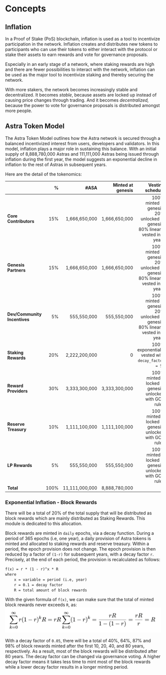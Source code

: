 <!--
order: 1
-->

# Concepts

## Inflation

In a Proof of Stake (PoS) blockchain, inflation is used as a tool to incentivize
participation in the network. Inflation creates and distributes new tokens to
participants who can use their tokens to either interact with the protocol or
stake their assets to earn rewards and vote for governance proposals.

Especially in an early stage of a network, where staking rewards are high and
there are fewer possibilities to interact with the network, inflation can be
used as the major tool to incentivize staking and thereby securing the network.

With more stakers, the network becomes increasingly stable and decentralized. It
becomes *stable*, because assets are locked up instead of causing price changes
through trading. And it becomes *decentralized,* because the power to vote for
governance proposals is distributed amongst more people.

## Astra Token Model

The Astra Token Model outlines how the Astra network is secured through a
balanced incentivized interest from users, developers and validators. In this
model, inflation plays a major role in sustaining this balance. With an initial
supply of 8,888,780,000 Astras and 111,111,000 Astras being issued through inflation
during the first year, the model suggests an exponential decline in inflation to
the rest of Astras in subsequent years.

Here are the detail of the tokenomics:

|                              |    % |           #ASA | Minted at genesis |                                                                Vesting schedule |
|:-----------------------------|-----:|---------------:|------------------:|--------------------------------------------------------------------------------:|
| **Core Contributors**        |  15% |  1,666,650,000 |     1,666,650,000 | 100% minted at genesis: 20% unlocked at genesis, 80% linearly vested in 8 years |
| **Genesis Partners**         |  15% |  1,666,650,000 |     1,666,650,000 | 100% minted at genesis: 20% unlocked at genesis, 80% linearly vested in 8 years |
| **Dev/Community Incentives** |   5% |    555,550,000 |       555,550,000 | 100% minted at genesis: 20% unlocked at genesis, 80% linearly vested in 8 years |
| **Staking Rewards**          |  20% |  2,222,200,000 |                 0 |                              100% exponentially vested with `decay_factor = 5%` |
| **Reward Providers**         |  30% |  3,333,300,000 |     3,333,300,000 |                        100% minted & locked at genesis, unlocked with GOV rules |
| **Reserve Treasury**         |  10% |  1,111,100,000 |     1,111,100,000 |                        100% minted & locked at genesis, unlocked with GOV rules |
| **LP Rewards**               |   5% |    555,550,000 |       555,550,000 |                        100% minted & locked at genesis, unlocked with GOV rules |
| **Total**                    | 100% | 11,111,000,000 |     8,888,780,000 |                                                                                 |


### Exponential Inflation - Block Rewards
There will be a total of 20% of the total supply that will be distributed as block rewards which are mainly 
distributed as Staking Rewards. This module is dedicated to this allocation.

Block rewards are minted in `daily` epochs, via a decay function. During a period of 365 epochs (i.e, one year), a
daily provision of Astra tokens is minted and allocated to staking rewards and reserve treasury. Within a period,
the epoch provision does not change. The epoch provision is then reduced by a factor of `(1-r)` for subsequent years, 
with a decay factor `r`. Precisely, at the end of each period, the provision is recalculated as follows:
```latex
f(x) = r * (1 - r)^x * R
where
    x = variable = period (i.e, year)
    r = 0.1 = decay factor
    R = total amount of block rewards
```

With the given formula of `f(x)`, we can make sure that the total of minted block rewards never exceeds `R`, as:
![Total inflation calculation](img/total_inflation.png)

With a decay factor of `0.05`, there will be a total of 40%, 64%, 87% and 98% of block rewards minted after the first 10, 
20, 40, and 80 years,
respectively. As a result, most of the block rewards will be distributed after 80 years. The decay factor can be changed via 
governance voting. A higher decay factor means it takes less time to mint most of the block rewards while a lower
decay factor results in a longer minting period.